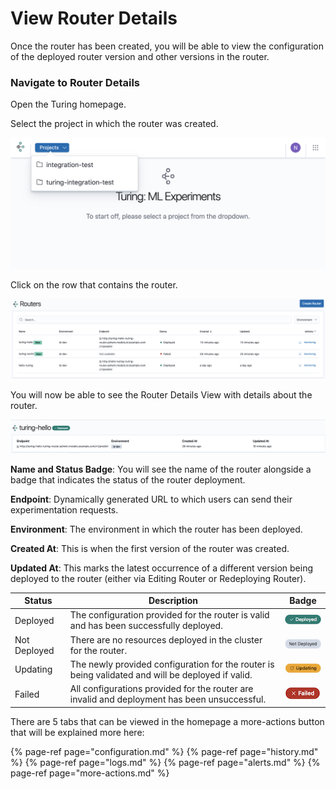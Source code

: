 # View Router Details

Once the router has been created, you will be able to view the configuration of the deployed router version and other versions in the router.

### Navigate to Router Details

Open the Turing homepage.

Select the project in which the router was created.

![](../../.gitbook/assets/projects_dropdown.png)

Click on the row that contains the router.

![](../../.gitbook/assets/router_row.png)

You will now be able to see the Router Details View with details about the router.

![](../../.gitbook/assets/router_details_header.png)
    
**Name and Status Badge**: You will see the name of the router alongside a badge that indicates the status of the router deployment.

**Endpoint**: Dynamically generated URL to which users can send their experimentation requests.

**Environment**: The environment in which the router has been deployed.

**Created At**: This is when the first version of the router was created.

**Updated At**: This marks the latest occurrence of a different version being deployed to the router (either via Editing Router or Redeploying Router).
    
| Status     | Description | Badge |
| ---      | ---       | --- |
| Deployed | The configuration provided for the router is valid and has been successfully deployed. | ![](../../.gitbook/assets/deployed_router_badge.png)
| Not Deployed | There are no resources deployed in the cluster for the router.  | ![](../../.gitbook/assets/not_deployed_router_badge.png)
| Updating | The newly provided configuration for the router is being validated and will be deployed if valid. | ![](../../.gitbook/assets/updating_router_badge.png)
| Failed | All configurations provided for the router are invalid and deployment has been unsuccessful. | ![](../../.gitbook/assets/failed_router_badge.png)

There are 5 tabs that can be viewed in the homepage a more-actions button that will be explained more here:

{% page-ref page="configuration.md" %}
{% page-ref page="history.md" %}
{% page-ref page="logs.md" %}
{% page-ref page="alerts.md" %}
{% page-ref page="more-actions.md" %}
